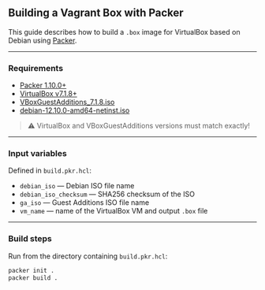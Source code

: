 ## Building a Vagrant Box with Packer

This guide describes how to build a `.box` image for VirtualBox 
based on Debian using [Packer](https://developer.hashicorp.com/packer).

---

### Requirements

- [Packer 1.10.0+](https://developer.hashicorp.com/packer/install)
- [VirtualBox v7.1.8+](https://download.virtualbox.org/virtualbox/7.1.8/)
- [VBoxGuestAdditions_7.1.8.iso](https://download.virtualbox.org/virtualbox/7.1.8/VBoxGuestAdditions_7.1.8.iso)
- [debian-12.10.0-amd64-netinst.iso](https://cdimage.debian.org/cdimage/release/current/amd64/iso-cd/debian-12.10.0-amd64-netinst.iso)

> ⚠️ VirtualBox and VBoxGuestAdditions versions must match exactly!

---

### Input variables

Defined in `build.pkr.hcl`:

- `debian_iso` — Debian ISO file name
- `debian_iso_checksum` — SHA256 checksum of the ISO
- `ga_iso` — Guest Additions ISO file name
- `vm_name` — name of the VirtualBox VM and output `.box` file

---

### Build steps

Run from the directory containing `build.pkr.hcl`:

```bash
packer init .
packer build .
